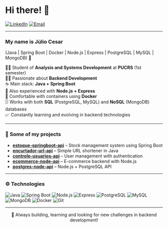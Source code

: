 # Hi there! 👋

[![LinkedIn](https://img.shields.io/badge/LinkedIn-blue?style=for-the-badge&logo=linkedin)](https://www.linkedin.com/in/juliomouraneto)
[![Email](https://img.shields.io/badge/Email-D14836?style=for-the-badge&logo=gmail&logoColor=white)](mailto:jcfmneto@gmail.com)

---

### My name is Júlio Cesar

(Java | Spring Boot | Docker | Node.js | Express | PostgreSQL | MySQL | MongoDB) 🚀

🧑‍🎓 Student of **Analysis and Systems Development** at **PUCRS** (1st semester)  
👨‍💻 Passionate about **Backend Development**  
☕ Main stack: **Java + Spring Boot**  
🌱 Also experienced with **Node.js + Express**  
🐳 Comfortable with containers using **Docker**  
🗄️ Works with both **SQL** (PostgreSQL, MySQL) and **NoSQL** (MongoDB) databases  
📈 Constantly learning and evolving in backend technologies

---

### 📌 Some of my projects

- [**estoque-springboot-api**](https://github.com/Jcfmneto/estoque-springboot-api) – Stock management system using Spring Boot  
- [**encurtador-url-api**](https://github.com/Jcfmneto/encurtador-url-api) – Simple URL shortener in Java  
- [**controle-usuarios-api**](https://github.com/Jcfmneto/controle-usuarios-api) – User management with authentication  
- [**ecommerce-node-api**](https://github.com/Jcfmneto/ecommerce-node-api) – E-commerce backend with Node.js  
- [**postgres-node-api**](https://github.com/Jcfmneto/postgres-node-api) – Node.js + PostgreSQL API

---

### ⚙️ Technologies

![Java](https://img.shields.io/badge/Java-%23ED8B00.svg?style=flat-square&logo=java&logoColor=white)
![Spring Boot](https://img.shields.io/badge/Spring_Boot-6DB33F?style=flat-square&logo=spring-boot&logoColor=white)
![Node.js](https://img.shields.io/badge/Node.js-339933?style=flat-square&logo=node.js&logoColor=white)
![Express](https://img.shields.io/badge/Express.js-000000?style=flat-square&logo=express&logoColor=white)
![PostgreSQL](https://img.shields.io/badge/PostgreSQL-316192?style=flat-square&logo=postgresql&logoColor=white)
![MySQL](https://img.shields.io/badge/MySQL-005C84?style=flat-square&logo=mysql&logoColor=white)
![MongoDB](https://img.shields.io/badge/MongoDB-47A248?style=flat-square&logo=mongodb&logoColor=white)
![Docker](https://img.shields.io/badge/Docker-2496ED?style=flat-square&logo=docker&logoColor=white)
![Git](https://img.shields.io/badge/Git-F05032?style=flat-square&logo=git&logoColor=white)

---

<div align="center">
  🚀 Always building, learning and looking for new challenges in backend development!
</div>
